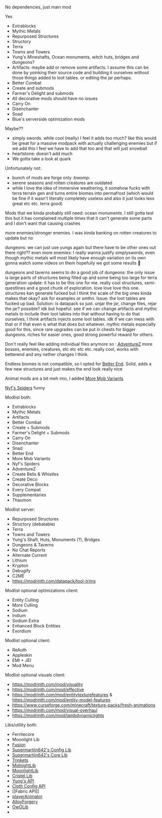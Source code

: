 No dependencies, just main mod

Yes
- Extrablocks
- Mythic Metals
- Repurposed Structures
- Structory
- Terra
- Towns and Towers
- Yung's Mineshafts, Ocean monuments, witch huts, bridges and dungeons?
- Artifacts: maybe add or remove some artifacts. I assume this can be done by yoinking their source code and building it ourselves without those things added to loot tables. or editing the jar perhaps.
- Better Combat
- Create and submods
- Farmer's Delight and submods
- All decorative mods should have no issues
- Carry On
- Disenchanter
- Snad
- Blue's serverside optimization mods


Maybe??
- simply swords. while cool (really) I feel it adds too much? like this would be great for a massive modpack with actually challenging enemies but if we add this I feel we have to add that too and that will just snowball
- heartstone: doesn't add much
- We gotta take a look at quark

Unfortunately not:
- bunch of mods are forge only :bwomp:
- serene seasons and rotten creatures are outdated
- while I love the idea of immersive weathering, it somehow fucks with terra terrain gen and turns entire biomes into permafrost (which would be fine if it wasn't literally completely useless and also it just looks less great etc etc.  terra good)

Mods that we kinda probably still need: ocean monuments. I still gotta test this but it has complained multiple times that it can't generate some parts and I don't want that causing crashes

more enemies/stronger enemies. I was kinda banking on rotten creatures to update but no

dungeons: we can just use yungs again but there have to be other ones out there right??
even more enemies: I really wanna justify simplyswords, even though mythic metals will most likely have enough variation on its own
gonna watch some videos on them hopefully we got some results :pray:

dungeons and taverns seems to do a good job of dungeons: the only issue is large parts of structures being filled up and some being too large for terra generation
update: it has to be this one for me. really cool structures, semi-questlines and a good chunk of exploration. love love love this one. structures kan generate fucked but I think the scale of the big ones kinda makes that okay? ask for examples or smthn. Issue: the loot tables are fucked up bad. Solution: is datapack so just. unjar the jar, change files, rejar the jar? possible? idk but hopeful. see if we can change artifacts and mythic metals to include their loot tables into that without having to do that ourselves, I think artifacts injects some loot tables. idk if we can mess with that or if that even is what that does but whatever. 
mythic metals especially good for this, since rare upgrades can be put in chests for bigger dungeons. riches for easier ones, good strong powerful reward for others. 


Don't really feel like adding individual files anymore so :
[AdventureZ](https://www.curseforge.com/minecraft/mc-mods/adventurez) more bosses, enemies, creatures, etc etc etc etc. really cool, works with betterend and any nether changes I think. 

Endless biomes is not compatible, so I opted for [Better End](https://www.curseforge.com/minecraft/mc-mods/betterend/files/4971487). Solid, adds a few new structures and just makes the end look really nice

Animal mods are a bit meh imo, I added [More Mob Variants](https://modrinth.com/mod/more-mob-variants/version/1.2.2)

[Nyf's Spiders](https://modrinth.com/mod/nyfs-spiders/version/cmqFoINR) funny



Modlist both:
- Extrablocks
- Mythic Metals
- Artifacts
- Better Combat
- Create + Submods
- Farmer's Delight + Submods
- Carry On
- Disenchanter
- Snad
- Better End
- More Mob Variants
- Nyf's Spiders
- AdventureZ
- Create Bells & Whistles
- Create Deco
- Decorative Blocks
- Every Compat
- Supplementaries
- Thaumon

Modlist server:
- Repurposed Structures
- Structory (debatable)
- Terra
- Towns and Towers
- Yung's Shaft, Huts, Monuments (?), Bridges
- Dungeons & Taverns
- No Chat Reports
- Alternate Current
- Lithium
- Krypton
- Debugify
- C2ME
- https://modrinth.com/datapack/tool-trims

Modlist optional optimizations client:
-  Entity Culling
- More Culling
- Sodium
- Indium
- Sodium Extra
- Enhanced Block Entities
- Exordium

Modlist optional client:
- ReAuth
- Appleskin
- EMI + JEI
- Mod Menu

Modlist optional visuals client:
- https://modrinth.com/mod/visuality
- https://modrinth.com/mod/effective
- https://modrinth.com/mod/entitytexturefeatures & https://modrinth.com/mod/entity-model-features
- https://www.curseforge.com/minecraft/texture-packs/fresh-animations
- https://modrinth.com/mod/visual-overhaul
- https://modrinth.com/mod/lambdynamiclights


Libs/utility both:
- Ferritecore
- Moonlight Lib
- [Fusion](https://www.curseforge.com/minecraft/mc-mods/fusion-connected-textures)  
- [Supermartijn642's Config Lib](https://www.curseforge.com/minecraft/mc-mods/supermartijn642s-config-lib)  
- [Supermartijn642's Core Lib](https://www.curseforge.com/minecraft/mc-mods/supermartijn642s-core-lib)
- [Trinkets](https://www.curseforge.com/minecraft/mc-mods/trinkets)
- [MidnightLib](https://www.curseforge.com/minecraft/mc-mods/repurposed-structures-fabric/relations/dependencies)
- [MoonlightLib](https://www.curseforge.com/minecraft/mc-mods/selene)
- [Cristel Lib](https://www.curseforge.com/minecraft/mc-mods/cristel-lib)
- [Yung's API](https://www.curseforge.com/minecraft/mc-mods/yungs-api-fabric)
- [Cloth Config API](https://www.curseforge.com/minecraft/mc-mods/cloth-config)
- [[Fabric API]]
- [playerAnimator](https://www.curseforge.com/minecraft/mc-mods/playeranimator)
- [AlloyForgery](https://www.curseforge.com/minecraft/mc-mods/alloy-forgery)
- [OwOLib](https://www.curseforge.com/minecraft/mc-mods/owo-lib)
- 

